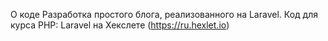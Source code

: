 О коде
Разработка простого блога, реализованного на Laravel. Код для курса PHP: Laravel на Хекслете (https://ru.hexlet.io)
